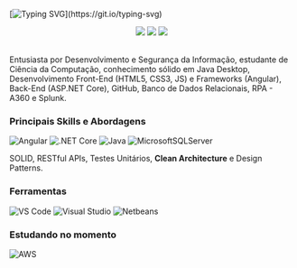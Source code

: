 [![Typing SVG](https://readme-typing-svg.herokuapp.com/?color=000000&size=35&center=true&vCenter=true&width=1000&lines=Olá,+Me+chamo+Guilherme+Ruiz+da+Silva.;Tenho+19+anos+de+idade.+=%29;🎓+Sou+desenvolvedor+de+software.)](https://git.io/typing-svg)

<div align="center">
  <a href="https://github.com/guifami"><img src="https://img.shields.io/badge/GitHub-100000?style=for-the-badge&logo=github&logoColor=white"/></a>
  <a href="https://www.linkedin.com/in/guilherme-ruiz-da-silva-007005228/"><img src="https://img.shields.io/badge/linkedin-%230077B5.svg?style=for-the-badge&logo=linkedin&logoColor=white"/></a>
  <a href="https://www.instagram.com/gui_ruizz/"><img src="https://img.shields.io/badge/Instagram-%23E4405F.svg?style=for-the-badge&logo=Instagram&logoColor=white"/> </a>
</div>
<br>
<p>Entusiasta por Desenvolvimento e Segurança da Informação, estudante de Ciência da Computação, conhecimento sólido em Java Desktop, Desenvolvimento Front-End (HTML5, CSS3, JS) e Frameworks (Angular), Back-End (ASP.NET Core), GitHub, Banco de Dados Relacionais, RPA - A360 e Splunk.</p>

### Principais Skills e Abordagens
![Angular](https://img.shields.io/badge/Angular-DD0031?style=for-the-badge&logo=angular&logoColor=white)
![.NET Core](https://img.shields.io/badge/.NET_Core-512BD4?style=for-the-badge&logo=dotnet&logoColor=white)
![Java](https://img.shields.io/badge/java-%23ED8B00.svg?style=for-the-badge&logo=java&logoColor=white)
![MicrosoftSQLServer](https://img.shields.io/badge/SQL%20Server-CC2927?style=for-the-badge&logo=microsoft%20sql%20server&logoColor=white)

SOLID,
RESTful APIs,
Testes Unitários,
<b>Clean Architecture</b>
e Design Patterns.

### Ferramentas
![VS Code](https://img.shields.io/badge/VSCode-0078D4?style=for-the-badge&logo=visual%20studio%20code&logoColor=white)
![Visual Studio](https://img.shields.io/badge/Visual_Studio-5C2D91?style=for-the-badge&logo=visual%20studio&logoColor=white)
![Netbeans](https://img.shields.io/badge/netbeans-9fbf00?style=for-the-badge&logo=apache%20netbeans%20IDE&logoColor=white)

### Estudando no momento

![AWS](https://img.shields.io/badge/Amazon_AWS-041e43?style=for-the-badge&logo=amazonaws&logoColor=white)

